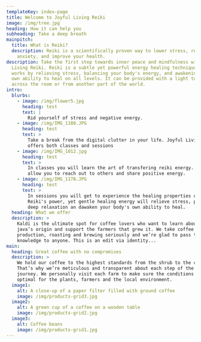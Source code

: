 ```yaml
---
templateKey: index-page
title: Welcome to Joyful Living Reiki
image: /img/tree.jpg
heading: How it can help you
subheading: Take a deep breath
mainpitch:
  title: What is Reiki?
  description: Reiki is a scientifically proven way to lower stress, relieve pain,
    anxiety, and improve your health.
description: Take the first step towards inner peace and mindfulness with Joyful
  Living Reiki. Reiki is a subtle yet powerful energy healing technique. It
  works by relieving stress, balancing your body's energy, and awakening your
  own ability to heal on all levels. It can be provided with a light touch, from
  across the room or from another part of the world.
intro:
  blurbs:
    - image: /img/flower5.jpg
      heading: test
      text: |
        Rid yourself of stress and negative energy. 
    - image: /img/IMG_1180.JPG
      heading: test
      text: >
        Take a break from the digital clutter in your life. Joyful Living Reiki
        offers both classes and sessions
    - image: /img/IMG_1012.jpg
      heading: test
      text: >
        In classes you will learn the art of transfering reiki energy. This will
        allow you to reach out to others and share positive energy.
    - image: /img/IMG_1178.JPG
      heading: test
      text: >
        In sessions you will get to experience the healing properties of reiki.
        Reiki's power, yet gentle healing energy will relieve stress, provide
        deep relaxation an dawaken your body's own ability to heal.
  heading: What we offer
  description: >
    Kaldi is the ultimate spot for coffee lovers who want to learn about their
    java’s origin and support the farmers that grew it. We take coffee
    production, roasting and brewing seriously and we’re glad to pass that
    knowledge to anyone. This is an edit via identity...
main:
  heading: Great coffee with no compromises
  description: >
    We hold our coffee to the highest standards from the shrub to the cup.
    That’s why we’re meticulous and transparent about each step of the coffee’s
    journey. We personally visit each farm to make sure the conditions are
    optimal for the plants, farmers and the local environment.
  image1:
    alt: A close-up of a paper filter filled with ground coffee
    image: /img/products-grid3.jpg
  image2:
    alt: A green cup of a coffee on a wooden table
    image: /img/products-grid2.jpg
  image3:
    alt: Coffee beans
    image: /img/products-grid1.jpg
---
```

